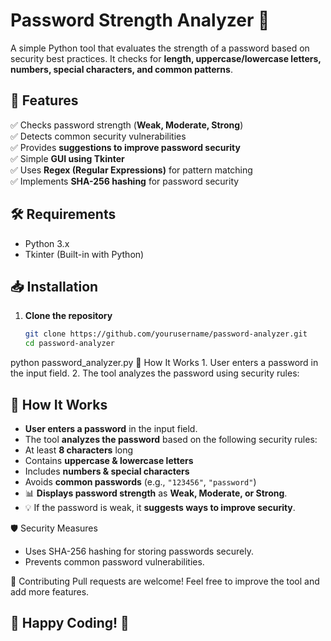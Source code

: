 # Password Strength Analyzer 🔐  

A simple Python tool that evaluates the strength of a password based on security best practices. It checks for **length, uppercase/lowercase letters, numbers, special characters, and common patterns**.  

## 🚀 Features  
✅ Checks password strength (**Weak, Moderate, Strong**)  
✅ Detects common security vulnerabilities  
✅ Provides **suggestions to improve password security**  
✅ Simple **GUI using Tkinter**  
✅ Uses **Regex (Regular Expressions)** for pattern matching  
✅ Implements **SHA-256 hashing** for password security  

## 🛠️ Requirements  
- Python 3.x  
- Tkinter (Built-in with Python)  

## 📥 Installation  
1. **Clone the repository**  
   ```bash
   git clone https://github.com/yourusername/password-analyzer.git
   cd password-analyzer
python password_analyzer.py
📌 How It Works
1️. User enters a password in the input field.
2. The tool analyzes the password using security rules:

## 📌 How It Works  
- **User enters a password** in the input field.  
- The tool **analyzes the password** based on the following security rules:  
- At least **8 characters** long  
- Contains **uppercase & lowercase letters**  
- Includes **numbers & special characters**  
- Avoids **common passwords** (e.g., `"123456"`, `"password"`)  
- 📊 **Displays password strength** as **Weak, Moderate, or Strong**.  
- 💡 If the password is weak, it **suggests ways to improve security**.  

🛡️ Security Measures
- Uses SHA-256 hashing for storing passwords securely.
- Prevents common password vulnerabilities.

🤝 Contributing
Pull requests are welcome! Feel free to improve the tool and add more features.

🔗 Happy Coding! 🚀
---


